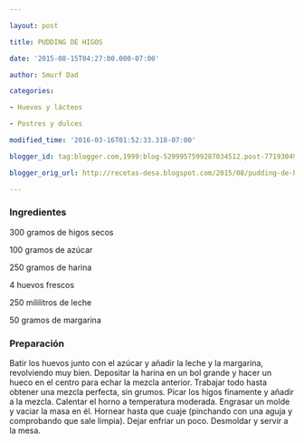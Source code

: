 ```yaml
---

layout: post

title: PUDDING DE HIGOS

date: '2015-08-15T04:27:00.000-07:00'

author: Smurf Dad

categories:

- Huevos y lácteos

- Postres y dulces

modified_time: '2016-03-16T01:52:33.318-07:00'

blogger_id: tag:blogger.com,1999:blog-5299957599287034512.post-7719304906046472468

blogger_orig_url: http://recetas-desa.blogspot.com/2015/08/pudding-de-higos.html

---
```


<h3>Ingredientes</h3>

300 gramos de higos secos

100 gramos de azúcar

250 gramos de harina

4 huevos frescos

250 mililitros de leche

50 gramos de margarina

<h3>Preparación</h3>

Batir los huevos junto con el azúcar y añadir la leche y la margarina, revolviendo muy bien. Depositar la harina en un bol grande y hacer un hueco en el centro para echar la mezcla anterior. Trabajar todo hasta obtener una mezcla perfecta, sin grumos. Picar los higos finamente y añadir a la mezcla. Calentar el horno a temperatura moderada. Engrasar un molde y vaciar la masa en él. Hornear hasta que cuaje (pinchando con una aguja y comprobando que sale limpia). Dejar enfriar un poco. Desmoldar y servir a la mesa.